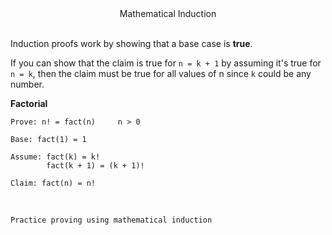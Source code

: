 <center>Mathematical Induction</center>  
<br />

Induction proofs work by showing that a base case is **true**.

If you can show that the claim is true for `n = k + 1` by assuming it's true for `n = k`, then the claim must be true for all values of n since `k` could be any number.

**Factorial**

```
Prove: n! = fact(n)		n > 0	

Base: fact(1) = 1

Assume: fact(k) = k!
		fact(k + 1) = (k + 1)!

Claim: fact(n) = n!

```
<br />

```
Practice proving using mathematical induction
```